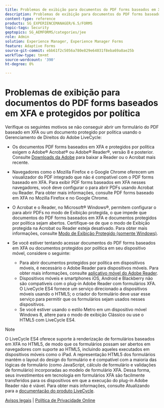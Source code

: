 ```yaml
---
title: Problemas de exibição para documentos do PDF forms baseados em XFA e protegidos por política
description: Problemas de exibição para documentos do PDF forms baseados em XFA e protegidos por política
content-type: reference
products: SG_EXPERIENCEMANAGER/6.5/FORMS
topic-tags: Security
geptopics: SG_AEMFORMS/categories/jee
role: Admin
solution: Experience Manager, Experience Manager Forms
feature: Adaptive Forms
source-git-commit: ebb61f2c5056a780e829e64031f8eba69a8ae25b
workflow-type: tm+mt
source-wordcount: '390'
ht-degree: 0%

---
```


# Problemas de exibição para documentos do PDF forms baseados em XFA e protegidos por política

Verifique os seguintes motivos se não conseguir abrir um formulário do PDF baseado em XFA ou um documento protegido por política usando o Gerenciamento de Direitos do Adobe LiveCycle:

* Os documentos PDF forms baseados em XFA e protegidos por política exigem o Adobe® Acrobat® ou Adobe® Reader®, versão 8 e posterior. Consulte [Downloads da Adobe](https://www.adobe.com/downloads.html) para baixar a Reader ou o Acrobat mais recente.
* Navegadores como o Mozilla Firefox e o Google Chrome oferecem um visualizador do PDF integrado que não é compatível com o PDF forms baseado em XFA. Para exibir PDF forms baseados em XFA nesses navegadores, você deve configurar o para abrir PDFs usando Acrobat ou Reader. Para obter mais informações, consulte PDF forms baseado em XFA no Mozilla Firefox e no Google Chrome.
* O Acrobat e o Reader, no Microsoft® Windows®, permitem configurar o para abrir PDFs no modo de Exibição protegida, o que impede que documentos do PDF forms baseados em XFA e documentos protegidos por política sejam abertos. Certifique-se de que o modo de Exibição protegida na Acrobat ou Reader esteja desativado. Para obter mais informações, consulte [Modo de Exibição Protegido (somente Windows)](https://helpx.adobe.com/br/acrobat/kb/end-of-support-acrobat-x-reader-x.html).
* Se você estiver tentando acessar documentos do PDF forms baseados em XFA ou documentos protegidos por política em seu dispositivo móvel, considere o seguinte:

   * Para abrir documentos protegidos por política em dispositivos móveis, é necessário o Adobe Reader para dispositivos móveis. Para obter mais informações, consulte [aplicativo móvel do Adobe Reader](https://www.adobe.com/in/acrobat/mobile/acrobat-reader.html).
   * Dispositivos móveis e smartphones iOS, Android e Blackberry não são compatíveis com o plug-in Adobe Reader com formulários XFA. O LiveCycle ES4 fornece um serviço direcionado a dispositivos móveis usando o HTML5; o criador do formulário deve usar esse serviço para permitir que os formulários sejam usados nesses dispositivos.
   * Se você estiver usando o estilo Metro em um dispositivo móvel Windows 8, altere para o modo de exibição Clássico ou use o HTML5 com LiveCycle ES4.

>[!NOTE]
>
>O LiveCycle ES4 oferece suporte à renderização de formulários baseados em XFA no HTML5, de modo que os formulários possam ser abertos em navegadores com suporte ao HTML5, incluindo aqueles executados em dispositivos móveis como o iPad. A representação HTML5 dos formulários mantém o layout do design do formulário e é compatível com a maioria das lógicas de formulário (como JavaScript, cálculo de formulário e validações de formulário) incorporadas ao modelo de formulário XFA. Dessa forma, seus investimentos em tecnologia em formulários XFA são facilmente transferidos para os dispositivos em que a execução do plug-in Adobe Reader não é viável.
>Para obter mais informações, consulte Atualizando para a [documentação do produto LiveCycle](https://business.adobe.com/products/experience-manager/forms/aem-forms.html).

[Avisos legais](https://chl-author-preview.corp.adobe.com/content/help/en/legal/legal-notices.html)    |    [Política de Privacidade Online](https://www.adobe.com/br/privacy.html)